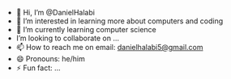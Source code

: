 - 👋 Hi, I’m @DanielHalabi
- 👀 I’m interested in learning more about computers and coding
- 🌱 I’m currently learning computer science
-  I’m looking to collaborate on ...
- 📫 How to reach me on email: danielhalabi5@gmail.com
- 😄 Pronouns: he/him
- ⚡ Fun fact: ...

<!---
DanyHB/DanyHB is a ✨ special ✨ repository because its `README.md` (this file) appears on your GitHub profile.
You can click the Preview link to take a look at your changes.
--->
